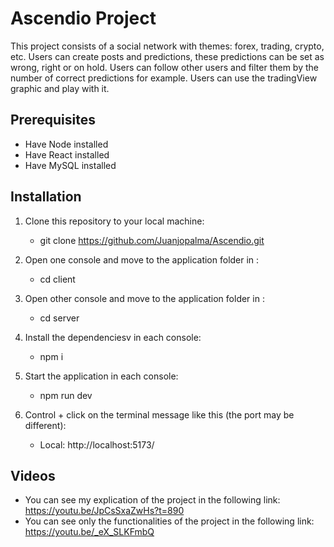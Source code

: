 # Ascendio Project
This project consists of a social network with themes: forex, trading, crypto, etc. 
Users can create posts and predictions, these predictions can be set as wrong, right or on hold. 
Users can follow other users and filter them by the number of correct predictions for example.
Users can use the tradingView graphic and play with it. 

## Prerequisites
- Have Node installed 
- Have React installed
- Have MySQL installed

## Installation
1. Clone this repository to your local machine: 
   - git clone https://github.com/Juanjopalma/Ascendio.git

2. Open one console and move to the application folder in :
   - cd client
  
3. Open other console and move to the application folder in :
   - cd server

4. Install the dependenciesv in each console:
   - npm i

5. Start the application in each console:
   - npm run dev

6. Control + click on the terminal message like this (the port may be different):
   - Local:   http://localhost:5173/

## Videos 
- You can see my explication of the project in the following link: https://youtu.be/JpCsSxaZwHs?t=890
- You can see only the functionalities of the project in the following link: https://youtu.be/_eX_SLKFmbQ
